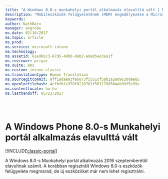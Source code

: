 ```yaml
---
title: "A Windows 8.0-s munkahelyi portál alkalmazás elavulttá vált | Microsoft Docs"
description: "Mobileszközök felügyeletének (MDM) engedélyezése a Microsoft Intune-nal Windows Phone 8.0-telefonok esetén."
keywords: 
author: NathBarn
manager: angrobe
ms.date: 02/16/2017
ms.topic: article
ms.prod: 
ms.service: microsoft-intune
ms.technology: 
ms.assetid: 61e9b6c3-8795-49b0-8ab2-a9a05ee3ea1f
ms.reviewer: priyar
ms.suite: ems
ms.custom: intune-classic
ms.translationtype: Human Translation
ms.sourcegitcommit: 9ff1adae93fe6873f5551cf58b1a2e89638dee85
ms.openlocfilehash: 4cfbfb1e370f0210781f5611788564ab89f5e99e
ms.contentlocale: hu-hu
ms.lasthandoff: 05/23/2017


---
```


#  <a name="windows-phone-80-company-portal-app-deprecated"></a>A Windows Phone 8.0-s Munkahelyi portál alkalmazás elavulttá vált

[!INCLUDE[classic-portal](../includes/classic-portal.md)]

A Windows 8.0-s Munkahelyi portál alkalmazás 2016 szeptemberétől elavultnak számít. A korábban regisztrált Windows 8.0-s eszközök felügyelete megmarad, de új eszközöket már nem lehet regisztrálni.

